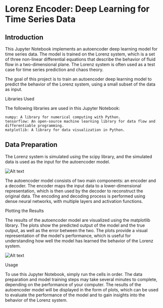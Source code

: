 # Lorenz Encoder: Deep Learning for Time Series Data

## Introduction

This Jupyter Notebook implements an autoencoder deep learning model for time series data. The model is trained on the Lorenz system, which is a set of three non-linear differential equations that describe the behavior of fluid flow in a two-dimensional plane. The Lorenz system is often used as a test case for time series prediction and chaos theory.

The goal of this project is to train an autoencoder deep learning model to predict the behavior of the Lorenz system, using a small subset of the data as input. 


Libraries Used

The following libraries are used in this Jupyter Notebook:

    numpy: A library for numerical computing with Python.
    tensorflow: An open-source machine learning library for data flow and differentiable programming.
    matplotlib: A library for data visualization in Python.

## Data Preparation

The Lorenz system is simulated using the scipy library, and the simulated data is used as the input for the autoencoder model.

![Alt text](https://github.com/shahin1009/Lorenze-AutoEncoder-DeepLearning/blob/main/pics/training.png "training")

The autoencoder model consists of two main components: an encoder and a decoder. The encoder maps the input data to a lower-dimensional representation, which is then used by the decoder to reconstruct the original data. The encoding and decoding process is performed using dense neural networks, with multiple layers and activation functions.


Plotting the Results

The results of the autoencoder model are visualized using the matplotlib library. The plots show the predicted output of the model and the true output, as well as the error between the two. The plots provide a visual representation of the model's performance, which is useful for understanding how well the model has learned the behavior of the Lorenz system.

![Alt text](https://github.com/shahin1009/Lorenze-AutoEncoder-DeepLearning/blob/main/pics/pred.png "Prediction")

Usage

To use this Jupyter Notebook, simply run the cells in order. The data preparation and model training steps may take several minutes to complete, depending on the performance of your computer. The results of the autoencoder model will be displayed in the form of plots, which can be used to evaluate the performance of the model and to gain insights into the behavior of the Lorenz system.

